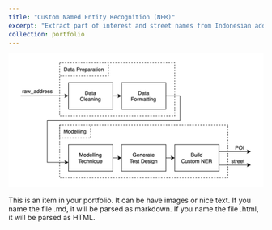 ```yaml
---
title: "Custom Named Entity Recognition (NER)"
excerpt: "Extract part of interest and street names from Indonesian address<br/><img src='/images/portfolio/address_extraction_workflow.jpg'>"
collection: portfolio
---
```


<img src='/images/portfolio/address_extraction_workflow.jpg'>
<br/>


This is an item in your portfolio. It can be have images or nice text. If you name the file .md, it will be parsed as markdown. If you name the file .html, it will be parsed as HTML. 
